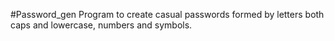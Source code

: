 #Password_gen
Program to create casual passwords formed by letters both caps and lowercase, numbers and symbols.
